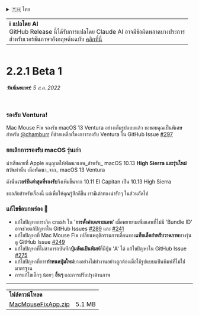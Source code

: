 <details>
<summary>🇹🇭 ไทย</summary>

[🇬🇧 English (GitHub)](https://github.com/noah-nuebling/mac-mouse-fix/releases/tag/2.2.1-Beta-1)\
[🇦🇩 Català](https://redirect.macmousefix.com/?target=mmf-release&tag=2.2.1-Beta-1&locale=ca)\
[🇩🇪 Deutsch](https://redirect.macmousefix.com/?target=mmf-release&tag=2.2.1-Beta-1&locale=de)\
[🇪🇸 Español](https://redirect.macmousefix.com/?target=mmf-release&tag=2.2.1-Beta-1&locale=es)\
[🇫🇷 Français](https://redirect.macmousefix.com/?target=mmf-release&tag=2.2.1-Beta-1&locale=fr)\
[🇮🇩 Indonesia](https://redirect.macmousefix.com/?target=mmf-release&tag=2.2.1-Beta-1&locale=id)\
[🇮🇹 Italiano](https://redirect.macmousefix.com/?target=mmf-release&tag=2.2.1-Beta-1&locale=it)\
[🇭🇺 Magyar](https://redirect.macmousefix.com/?target=mmf-release&tag=2.2.1-Beta-1&locale=hu)\
[🇳🇱 Nederlands](https://redirect.macmousefix.com/?target=mmf-release&tag=2.2.1-Beta-1&locale=nl)\
[🇵🇱 Polski](https://redirect.macmousefix.com/?target=mmf-release&tag=2.2.1-Beta-1&locale=pl)\
[🇧🇷 Português (Brasil)](https://redirect.macmousefix.com/?target=mmf-release&tag=2.2.1-Beta-1&locale=pt-BR)\
[🇵🇹 Português (Portugal)](https://redirect.macmousefix.com/?target=mmf-release&tag=2.2.1-Beta-1&locale=pt-PT)\
[🇷🇴 Română](https://redirect.macmousefix.com/?target=mmf-release&tag=2.2.1-Beta-1&locale=ro)\
[🇸🇪 Svenska](https://redirect.macmousefix.com/?target=mmf-release&tag=2.2.1-Beta-1&locale=sv)\
[🇻🇳 Tiếng Việt](https://redirect.macmousefix.com/?target=mmf-release&tag=2.2.1-Beta-1&locale=vi)\
[🇹🇷 Türkçe](https://redirect.macmousefix.com/?target=mmf-release&tag=2.2.1-Beta-1&locale=tr)\
[🇨🇿 Čeština](https://redirect.macmousefix.com/?target=mmf-release&tag=2.2.1-Beta-1&locale=cs)\
[🇬🇷 Ελληνικά](https://redirect.macmousefix.com/?target=mmf-release&tag=2.2.1-Beta-1&locale=el)\
[🇷🇺 Русский](https://redirect.macmousefix.com/?target=mmf-release&tag=2.2.1-Beta-1&locale=ru)\
[🇺🇦 Українська](https://redirect.macmousefix.com/?target=mmf-release&tag=2.2.1-Beta-1&locale=uk)\
[🇮🇱 עברית](https://redirect.macmousefix.com/?target=mmf-release&tag=2.2.1-Beta-1&locale=he)\
[🇸🇦 العربية](https://redirect.macmousefix.com/?target=mmf-release&tag=2.2.1-Beta-1&locale=ar)\
[🇮🇳 हिन्दी](https://redirect.macmousefix.com/?target=mmf-release&tag=2.2.1-Beta-1&locale=hi)\
**🇹🇭 ไทย**\
[🇨🇳 中文 (简体)](https://redirect.macmousefix.com/?target=mmf-release&tag=2.2.1-Beta-1&locale=zh-Hans)\
[🇨🇳 中文 (繁體)](https://redirect.macmousefix.com/?target=mmf-release&tag=2.2.1-Beta-1&locale=zh-Hant)\
[🇭🇰 中文（香港)](https://redirect.macmousefix.com/?target=mmf-release&tag=2.2.1-Beta-1&locale=zh-HK)\
[🇯🇵 日本語](https://redirect.macmousefix.com/?target=mmf-release&tag=2.2.1-Beta-1&locale=ja)\
[🇰🇷 한국어](https://redirect.macmousefix.com/?target=mmf-release&tag=2.2.1-Beta-1&locale=ko)\
[Help translate Mac Mouse Fix to different languages!](https://github.com/noah-nuebling/mac-mouse-fix/discussions/731)
</details>
<table align=><td>
<b>ℹ️ แปลโดย AI</b><br>
GitHub Release นี้ได้รับการแปลโดย Claude AI อาจมีข้อผิดพลาดบางประการ<br>
สำหรับเวอร์ชันภาษาอังกฤษต้นฉบับ <a href="https://github.com/noah-nuebling/mac-mouse-fix/releases/tag/2.2.1-Beta-1">คลิกที่นี่</a>
</td></table>

<table></table>

# 2.2.1 Beta 1
***วันที่เผยแพร่:** 5 ส.ค. 2022*

<br>

### รองรับ Ventura!
Mac Mouse Fix รองรับ macOS 13 Ventura อย่างเต็มรูปแบบแล้ว
ขอขอบคุณเป็นพิเศษสำหรับ [@chamburr](https://github.com/chamburr) ที่ช่วยเหลือเรื่องการรองรับ Ventura ใน GitHub Issue [#297](https://github.com/noah-nuebling/mac-mouse-fix/issues/297)

### ยกเลิกการรองรับ macOS รุ่นเก่า

น่าเสียดายที่ Apple อนุญาตให้พัฒนาแอพ_สำหรับ_ macOS 10.13 **High Sierra และรุ่นใหม่กว่า**เท่านั้น เมื่อพัฒนา_จาก_ macOS 13 Ventura

ดังนั้น**เวอร์ชันต่ำสุดที่รองรับ**จึงเพิ่มขึ้นจาก 10.11 El Capitan เป็น 10.13 High Sierra

ขออภัยสำหรับเรื่องนี้ แต่เพื่อให้คุณรู้สึกดีขึ้น เรามีเต่าทองน่ารักๆ ในส่วนถัดไป

### แก้ไขข้อบกพร่อง 🐞 
- แก้ไขปัญหาการเกิด crash ใน '**การตั้งค่าเฉพาะแอพ**' เมื่อพยายามเพิ่มแอพที่ไม่มี 'Bundle ID' อาจช่วยแก้ปัญหาใน GitHub Issues [#289](https://github.com/noah-nuebling/mac-mouse-fix/issues/289) และ [#241](https://github.com/noah-nuebling/mac-mouse-fix/issues/241)
- แก้ไขปัญหาที่ Mac Mouse Fix เปลี่ยนพฤติกรรมการเลื่อนของ**แท็บเล็ตสำหรับวาดภาพ**บางรุ่น ดู GitHub Issue [#249](https://github.com/noah-nuebling/mac-mouse-fix/issues/249)
- แก้ไขปัญหาที่ไม่สามารถบันทึก**ปุ่มลัดแป้นพิมพ์**ที่มีปุ่ม 'A' ได้ แก้ไขปัญหาใน GitHub Issue [#275](https://github.com/noah-nuebling/mac-mouse-fix/issues/275)
- แก้ไขปัญหาที่การ**กำหนดปุ่มใหม่**บางอย่างไม่ทำงานอย่างถูกต้องเมื่อใช้รูปแบบแป้นพิมพ์ที่ไม่ใช่มาตรฐาน
- การแก้ไขเล็กๆ น้อยๆ **อื่นๆ** และการปรับปรุงด้านภาพ

---

<table align="start">
<tr>
    <td colspan=2>
        <b>ไฟล์ดาวน์โหลด</b>
    </td>
</tr>
<tr>
    <td><a href="https://github.com/noah-nuebling/mac-mouse-fix/releases/download/2.2.1-Beta-1/MacMouseFixApp.zip">MacMouseFixApp.zip</a></td>
    <td>5.1 MB</td>
</tr>
</table>